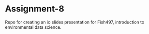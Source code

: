 # Assignment-8

Repo for creating an io slides presentation for Fish497, introduction to environmental data science.
